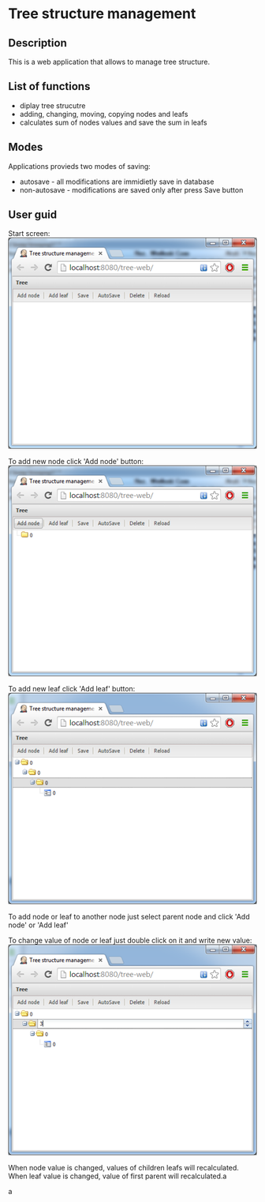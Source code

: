 Tree structure management 
====

Description
----

This is a web application that allows to manage tree structure.

List of functions
----
- diplay tree strucutre
- adding, changing, moving, copying nodes and leafs
- calculates sum of nodes values and save the sum in leafs

Modes
----
Applications provieds two modes of saving:
- autosave - all modifications are immidietly save in database
- non-autosave - modifications are saved only after press Save button
 
User guid
----
Start screen:
<br>
![](https://github.com/rosol88/tree/blob/master/img/start.png)

To add new node click 'Add node' button:
<br>
![](https://github.com/rosol88/tree/blob/master/img/add.png)

To add new leaf click 'Add leaf' button:
<br>
![](https://github.com/rosol88/tree/blob/master/img/add-leaf.png)

To add node or leaf to another node just select parent node and click 'Add node' or 'Add leaf'

To change value of node or leaf just double click on it and write new value:
<br>
![](https://github.com/rosol88/tree/blob/master/img/change-node.png)

When node value is changed, values of children leafs will recalculated.
When leaf value is changed, value of first parent will recalculated.a

a